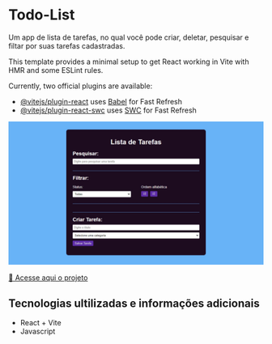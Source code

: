 # Todo-List

Um app de lista de tarefas, no qual você pode criar, deletar, pesquisar e filtar por suas tarefas cadastradas.

This template provides a minimal setup to get React working in Vite with HMR and some ESLint rules.

Currently, two official plugins are available:

- [@vitejs/plugin-react](https://github.com/vitejs/vite-plugin-react/blob/main/packages/plugin-react/README.md) uses [Babel](https://babeljs.io/) for Fast Refresh
- [@vitejs/plugin-react-swc](https://github.com/vitejs/vite-plugin-react-swc) uses [SWC](https://swc.rs/) for Fast Refresh

<img src="src/img/print.jpg" alt="visualização no pc">

<a href="https://joselucas77.github.io/todo_list_react_deploy/">🔗 Acesse aqui o projeto</a>

## Tecnologias ultilizadas e informações adicionais

- React + Vite
- Javascript
